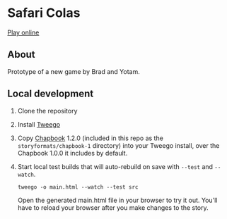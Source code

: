 # Safari Colas

[Play online](https://islemaster.github.io/safari-colas)

## About

Prototype of a new game by Brad and Yotam.

## Local development

1. Clone the repository
2. Install [Tweego](https://www.motoslave.net/tweego/)
3. Copy [Chapbook](https://klembot.github.io/chapbook/) 1.2.0 (included in this repo as the `storyformats/chapbook-1` directory) into your Tweego install, over the Chapbook 1.0.0 it includes by default.
4. Start local test builds that will auto-rebuild on save with `--test` and `--watch`.

   ```
   tweego -o main.html --watch --test src
   ```

   Open the generated main.html file in your browser to try it out. You'll have to reload your browser after you make changes to the story.
